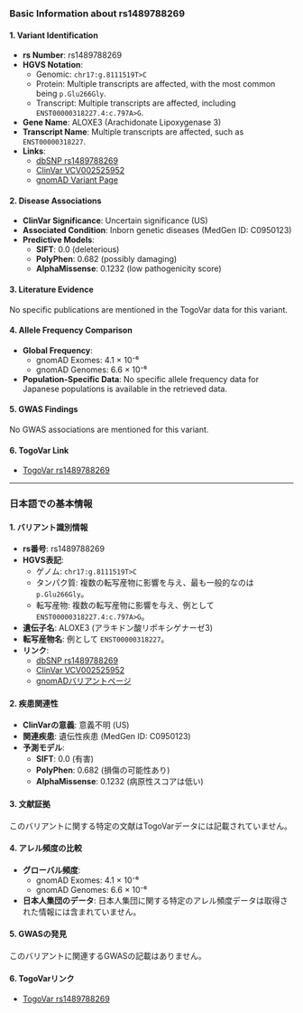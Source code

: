 ### Basic Information about rs1489788269

#### 1. **Variant Identification**
- **rs Number**: rs1489788269  
- **HGVS Notation**:  
  - Genomic: `chr17:g.8111519T>C`  
  - Protein: Multiple transcripts are affected, with the most common being `p.Glu266Gly`.  
  - Transcript: Multiple transcripts are affected, including `ENST00000318227.4:c.797A>G`.  
- **Gene Name**: ALOXE3 (Arachidonate Lipoxygenase 3)  
- **Transcript Name**: Multiple transcripts are affected, such as `ENST00000318227`.  
- **Links**:  
  - [dbSNP rs1489788269](https://identifiers.org/dbsnp/rs1489788269)  
  - [ClinVar VCV002525952](https://www.ncbi.nlm.nih.gov/clinvar/variation/2525952)  
  - [gnomAD Variant Page](https://gnomad.broadinstitute.org/variant/17-8111519-T-C?dataset=gnomad_r4)  

#### 2. **Disease Associations**
- **ClinVar Significance**: Uncertain significance (US)  
- **Associated Condition**: Inborn genetic diseases (MedGen ID: C0950123)  
- **Predictive Models**:  
  - **SIFT**: 0.0 (deleterious)  
  - **PolyPhen**: 0.682 (possibly damaging)  
  - **AlphaMissense**: 0.1232 (low pathogenicity score)  

#### 3. **Literature Evidence**
No specific publications are mentioned in the TogoVar data for this variant.

#### 4. **Allele Frequency Comparison**
- **Global Frequency**:  
  - gnomAD Exomes: 4.1 × 10⁻⁶  
  - gnomAD Genomes: 6.6 × 10⁻⁶  
- **Population-Specific Data**: No specific allele frequency data for Japanese populations is available in the retrieved data.

#### 5. **GWAS Findings**
No GWAS associations are mentioned for this variant.

#### 6. **TogoVar Link**
- [TogoVar rs1489788269](https://togovar.org/variant/17-8111519-T-C)

---

### 日本語での基本情報

#### 1. **バリアント識別情報**
- **rs番号**: rs1489788269  
- **HGVS表記**:  
  - ゲノム: `chr17:g.8111519T>C`  
  - タンパク質: 複数の転写産物に影響を与え、最も一般的なのは `p.Glu266Gly`。  
  - 転写産物: 複数の転写産物に影響を与え、例として `ENST00000318227.4:c.797A>G`。  
- **遺伝子名**: ALOXE3 (アラキドン酸リポキシゲナーゼ3)  
- **転写産物名**: 例として `ENST00000318227`。  
- **リンク**:  
  - [dbSNP rs1489788269](https://identifiers.org/dbsnp/rs1489788269)  
  - [ClinVar VCV002525952](https://www.ncbi.nlm.nih.gov/clinvar/variation/2525952)  
  - [gnomADバリアントページ](https://gnomad.broadinstitute.org/variant/17-8111519-T-C?dataset=gnomad_r4)  

#### 2. **疾患関連性**
- **ClinVarの意義**: 意義不明 (US)  
- **関連疾患**: 遺伝性疾患 (MedGen ID: C0950123)  
- **予測モデル**:  
  - **SIFT**: 0.0 (有害)  
  - **PolyPhen**: 0.682 (損傷の可能性あり)  
  - **AlphaMissense**: 0.1232 (病原性スコアは低い)  

#### 3. **文献証拠**
このバリアントに関する特定の文献はTogoVarデータには記載されていません。

#### 4. **アレル頻度の比較**
- **グローバル頻度**:  
  - gnomAD Exomes: 4.1 × 10⁻⁶  
  - gnomAD Genomes: 6.6 × 10⁻⁶  
- **日本人集団のデータ**: 日本人集団に関する特定のアレル頻度データは取得された情報には含まれていません。

#### 5. **GWASの発見**
このバリアントに関連するGWASの記載はありません。

#### 6. **TogoVarリンク**
- [TogoVar rs1489788269](https://togovar.org/variant/17-8111519-T-C)